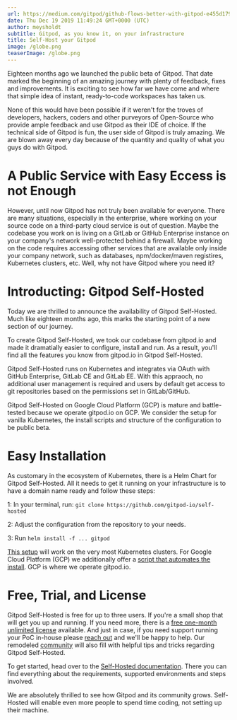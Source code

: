 ```yaml
---
url: https://medium.com/gitpod/github-flows-better-with-gitpod-e455d17990f9
date: Thu Dec 19 2019 11:49:24 GMT+0000 (UTC)
author: meysholdt
subtitle: Gitpod, as you know it, on your infrastructure
title: Self-Host your Gitpod
image: /globe.png
teaserImage: /globe.png
---
```


Eighteen months ago we launched the public beta of Gitpod.
That date marked the beginning of an amazing journey with plenty of feedback, fixes and improvements.
It is exciting to see how far we have come and where that simple idea of instant, ready-to-code workspaces has taken us.

None of this would have been possible if it weren't for the troves of developers, hackers, coders and other purveyors of Open-Source who provide ample feedback and use Gitpod as their IDE of choice.
If the technical side of Gitpod is fun, the user side of Gitpod is truly amazing. We are blown away every day because of the quantity and quality of what you guys do with Gitpod.

# A Public Service with Easy Eccess is not Enough

However, until now Gitpod has not truly been available for everyone.
There are many situations, especially in the enterprise, where working on your source code on a third-party cloud service is out of question.
Maybe the codebase you work on is living on a GitLab or GitHub Enterprise instance on your company's network well-protected behind a firewall.
Maybe working on the code requires accessing other services that are available only inside your company network, such as databases, npm/docker/maven registires, Kubernetes clusters, etc.
Well, why not have Gitpod where you need it?

# Introducting: Gitpod Self-Hosted

Today we are thrilled to announce the availability of Gitpod Self-Hosted.
Much like eighteen months ago, this marks the starting point of a new section of our journey.

To create Gitpod Self-Hosted, we took our codebase from gitpod.io and made it dramatially easier to configure, install and run.
As a result, you'll find all the features you know from gitpod.io in Gitpod Self-Hosted.

Gitpod Self-Hosted runs on Kubernetes and integrates via OAuth with GitHub Enterprise, GitLab CE and GitLab EE.
With this appraoch, no additional user management is required and users by default get access to git repositories based on the permissions set in GitLab/GitHub.

Gitpod Self-Hosted on Google Cloud Platform (GCP) is mature and battle-tested because we operate gitpod.io on GCP.
We consider the setup for vanilla Kubernetes, the install scripts and structure of the configuration to be public beta.

# Easy Installation

As customary in the ecosystem of Kubernetes, there is a Helm Chart for Gitpod Self-Hosted.
All it needs to get it running on your infrastructure is to have a domain name ready and follow these steps:

 1: In your terminal, run: `git clone https://github.com/gitpod-io/self-hosted`

 2: Adjust the configuration from the repository to your needs.

 3: Run `helm install -f ... gitpod`

[This setup](https://gitpod-staging.netlify.com/docs/self-hosted/latest/install/10_install_on_kubernetes/) will work on the very most Kubernetes clusters.
For Google Cloud Platform (GCP) we additionally offer a [script that automates the install](https://gitpod-staging.netlify.com/docs/self-hosted/latest/install/11_install_on_gcp_script/).
GCP is where we operate gitpod.io.

# Free, Trial, and License

Gitpod Self-Hosted is free for up to three users. If you're a small shop that will get you up and running.
If you need more, there is a [free one-month unlimited license](https://gitpod.io/selfhosted-trail) available.
And just in case, if you need support running your PoC in-house please [reach out](mailto:contact@gitpod.io) and we'll be happy to help.
Our remodeled [community](https://community.gitpod.io/) will also fill with helpful tips and tricks regarding Gitpod Self-Hosted.

To get started, head over to the [Self-Hosted documentation](/docs/self-hosted/latest/self-hosted/).
There you can find everything about the requirements, supported environments and steps involved.

We are absolutely thrilled to see how Gitpod and its community grows. Self-Hosted will enable even more people to spend time coding, not setting up their machine.
